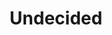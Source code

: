 ---
title: Undecided
description: Reset Values. Factor unknown or no decision yet.
complexity: 0
security: 0
price: 0
operations: 0
---